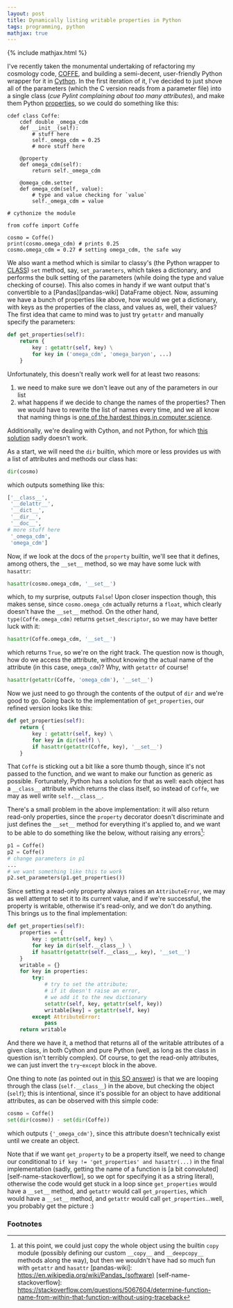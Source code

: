 ```yaml
---
layout: post
title: Dynamically listing writable properties in Python
tags: programming, python
mathjax: true
---
```

{% include mathjax.html %}

I've recently taken the monumental undertaking of refactoring my cosmology code, [COFFE][coffe-github], and building a semi-decent, user-friendly Python wrapper for it in [Cython][cython-wiki].
In the first iteration of it, I've decided to just shove all of the parameters (which the C version reads from a parameter file) into a single class (_cue Pylint complaining about too many attributes_), and make them Python [properties][property], so we could do something like this:

```cython
cdef class Coffe:
    cdef double _omega_cdm
    def __init__(self):
        # stuff here
        self._omega_cdm = 0.25
        # more stuff here

    @property
    def omega_cdm(self):
        return self._omega_cdm

    @omega_cdm.setter
    def omega_cdm(self, value):
        # type and value checking for `value`
        self._omega_cdm = value

# cythonize the module

from coffe import Coffe

cosmo = Coffe()
print(cosmo.omega_cdm) # prints 0.25
cosmo.omega_cdm = 0.27 # setting omega_cdm, the safe way
```

We also want a method which is similar to classy's (the Python wrapper to [CLASS][class-github]) `set` method, say, `set_parameters`, which takes a dictionary, and performs the bulk setting of the parameters (while doing the type and value checking of course).
This also comes in handy if we want output that's convertible to a [Pandas][pandas-wiki] DataFrame object.
Now, assuming we have a bunch of properties like above, how would we get a dictionary, with keys as the properties of the class, and values as, well, their values?
The first idea that came to mind was to just try `getattr` and manually specify the parameters:

```python
def get_properties(self):
    return {
        key : getattr(self, key) \
        for key in ('omega_cdm', 'omega_baryon', ...)
    }
```
Unfortunately, this doesn't really work well for at least two reasons:

1. we need to make sure we don't leave out any of the parameters in our list
2. what happens if we decide to change the names of the properties? Then we would have to rewrite the list of names every time, and we all know that naming things is [one of the hardest things in computer science][naming-things].

Additionally, we're dealing with Cython, and not Python, for which [this solution][python-get-properties] sadly doesn't work.

As a start, we will need the `dir` builtin, which more or less provides us with a list of attributes and methods our class has:

```python
dir(cosmo)
```

which outputs something like this:

```python
['__class__',
 '__delattr__',
 '__dict__',
 '__dir__',
 '__doc__',
# more stuff here
 '_omega_cdm',
 'omega_cdm']
```

Now, if we look at the docs of the `property` builtin, we'll see that it defines, among others, the `__set__` method, so we may have some luck with `hasattr`:

```python
hasattr(cosmo.omega_cdm, '__set__')
```

which, to my surprise, outputs `False`!
Upon closer inspection though, this makes sense, since `cosmo.omega_cdm` actually returns a `float`, which clearly doesn't have the `__set__` method.
On the other hand, `type(Coffe.omega_cdm)` returns `getset_descriptor`, so we may have better luck with it:

```python
hasattr(Coffe.omega_cdm, '__set__')
```

which returns `True`, so we're on the right track.
The question now is though, how do we access the attribute, without knowing the actual name of the attribute (in this case, `omega_cdm`)?
Why, with `getattr` of course!

```python
hasattr(getattr(Coffe, 'omega_cdm'), '__set__')
```

Now we just need to go through the contents of the output of `dir` and we're good to go.
Going back to the implementation of `get_properties`, our refined version looks like this:

```python
def get_properties(self):
    return {
        key : getattr(self, key) \
        for key in dir(self) \
        if hasattr(getattr(Coffe, key), '__set__')
    }
```

That `Coffe` is sticking out a bit like a sore thumb though, since it's not passed to the function, and we want to make our function as generic as possible.
Fortunately, Python has a solution for that as well: each object has a `__class__` attribute which returns the class itself, so instead of `Coffe`, we may as well write `self.__class__`.

There's a small problem in the above implementation: it will also return read-only properties, since the `property` decorator doesn't discriminate and just defines the `__set__` method for everything it's applied to, and we want to be able to do something like the below, without raising any errors[^prototype]:

```python
p1 = Coffe()
p2 = Coffe()
# change parameters in p1
...
# we want something like this to work
p2.set_parameters(p1.get_properties())
```

Since setting a read-only property always raises an `AttributeError`, we may as well attempt to set it to its current value, and if we're successful, the property is writable, otherwise it's read-only, and we don't do anything.
This brings us to the final implementation:

```python
def get_properties(self):
    properties = {
        key : getattr(self, key) \
        for key in dir(self.__class__) \
        if hasattr(getattr(self.__class__, key), '__set__')
    }
    writable = {}
    for key in properties:
        try:
            # try to set the attribute;
            # if it doesn't raise an error,
            # we add it to the new dictionary
            setattr(self, key, getattr(self, key))
            writable[key] = getattr(self, key)
        except AttributeError:
            pass
    return writable
```

And there we have it, a method that returns all of the writable attributes of a given class, in both Cython and pure Python (well, as long as the class in question isn't terribly complex).
Of course, to get the read-only attributes, we can just invert the `try`-`except` block in the above.

One thing to note (as pointed out in [this SO answer][dir-stackoverflow]) is that we are looping through the class (`self.__class__`) in the above, but checking the object (`self`);
this is intentional, since it's possible for an object to have additional attributes, as can be observed with this simple code:

```python
cosmo = Coffe()
set(dir(cosmo)) - set(dir(Coffe))
```

which outputs `{'_omega_cdm'}`, since this attribute doesn't technically exist until we create an object.

Note that if we want `get_property` to be a property itself, we need to change our conditional to `if key != 'get_properties' and hasattr(...)` in the final implementation (sadly, getting the name of a function is [a bit convoluted][self-name-stackoverflow], so we opt for specifying it as a string literal), otherwise the code would get stuck in a loop since `get_properties` would have a `__set__` method, and `getattr` would call `get_properties`, which would have a `__set__` method, and `getattr` would call `get_properties`...well, you probably get the picture :)


### Footnotes

[coffe-github]: https://github.com/JCGoran/coffe
[cython-wiki]: https://en.wikipedia.org/wiki/Cython
[property]: https://docs.python.org/3/library/functions.html#property
[class-github]: https://github.com/lesgourg/class_public
[python-get-properties]: https://stackoverflow.com/questions/17735520/determine-if-given-class-attribute-is-a-property-or-not-python-object
[naming-things]: https://martinfowler.com/bliki/TwoHardThings.html
[dir-stackoverflow]: https://stackoverflow.com/a/9693182
[^prototype]: at this point, we could just copy the whole object using the builtin `copy` module (possibly defining our custom `__copy__` and `__deepcopy__` methods along the way), but then we wouldn't have had so much fun with `getattr` and `hasattr`
[pandas-wiki]: https://en.wikipedia.org/wiki/Pandas_(software)
[self-name-stackoverflow]: https://stackoverflow.com/questions/5067604/determine-function-name-from-within-that-function-without-using-traceback
